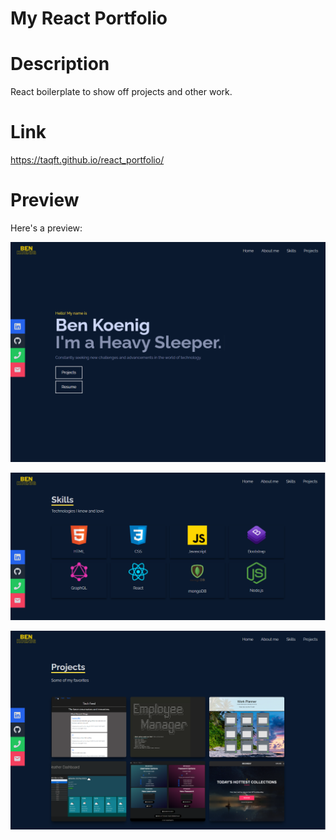 # My React Portfolio

# Description

React boilerplate to show off projects and other work.

# Link

https://taqft.github.io/react_portfolio/

# Preview

Here's a preview:

![](img/demo-1.png)

![](img/demo-2.png)

![](img/demo-3.png)
